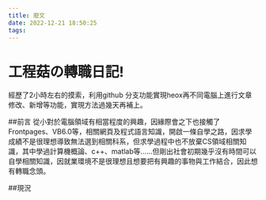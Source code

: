 ```yaml
---
title: 廢文
date: 2022-12-21 18:50:25
tags:
---
```

<!-- more -->

# 工程菇の轉職日記!

經歷了2小時左右的摸索，利用github 分支功能實現heox再不同電腦上進行文章修改、新增等功能，實現方法過幾天再補上。


##前言
從小對於電腦領域有相當程度的興趣，因緣際會之下也接觸了Frontpages、VB6.0等，相關網頁及程式語言知識，開啟一條自學之路，因求學成績不是很理想導致無法選到相關科系，但求學過程中也不放棄CS領域相關知識，其中學過計算機概論、c++、matlab等......但剛出社會初期幾乎沒有時間可以自學相關知識，因就業環境不是很理想且想要把有興趣的事物與工作結合，因此想有轉職念頭。

##現況




